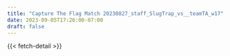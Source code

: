 ```yaml
---
title: "Capture The Flag Match 20230827_staff_SlugTrap_vs__teamTA_w17"
date: 2023-09-05T17:26:00-07:00
draft: false
---
```


{{< fetch-detail >}}